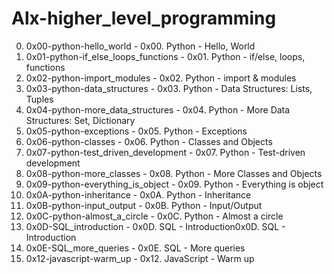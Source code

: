 # Alx-higher_level_programming

0. 0x00-python-hello_world - 0x00. Python - Hello, World
1. 0x01-python-if_else_loops_functions - 0x01. Python - if/else, loops, functions
2. 0x02-python-import_modules - 0x02. Python - import & modules
3. 0x03-python-data_structures - 0x03. Python - Data Structures: Lists, Tuples
4. 0x04-python-more_data_structures - 0x04. Python - More Data Structures: Set, Dictionary
5. 0x05-python-exceptions - 0x05. Python - Exceptions
6. 0x06-python-classes - 0x06. Python - Classes and Objects
7. 0x07-python-test_driven_development - 0x07. Python - Test-driven development
8. 0x08-python-more_classes - 0x08. Python - More Classes and Objects
9. 0x09-python-everything_is_object - 0x09. Python - Everything is object
10. 0x0A-python-inheritance - 0x0A. Python - Inheritance
11. 0x0B-python-input_output - 0x0B. Python - Input/Output
12. 0x0C-python-almost_a_circle - 0x0C. Python - Almost a circle
13. 0x0D-SQL_introduction - 0x0D. SQL - Introduction0x0D. SQL - Introduction
14. 0x0E-SQL_more_queries - 0x0E. SQL - More queries
15. 0x12-javascript-warm_up - 0x12. JavaScript - Warm up
